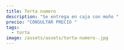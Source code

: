 ```yaml
---
title: Torta numero
description: "Se entrega en caja con moño "
precio: "CONSULTAR PRECIO "
tags:
  - torta
image: /assets/assets/torta-numero-.jpg
---
```

